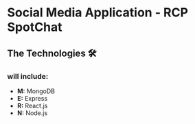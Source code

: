 <h1>Social Media Application - RCP SpotChat</h1>
<h2>The Technologies 🛠️</h2>
<h3>will include:</h3>
<ul>
  <li><b>M:</b> MongoDB</li>
  <li><b>E:</b> Express</li>
  <li><b>R:</b> React.js</li>
  <li><b>N:</b> Node.js</li>
</ul>
